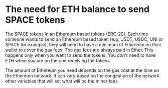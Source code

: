 # The need for ETH balance to send SPACE tokens

The SPACE tokens in an [Ethereum](https://www.ethereum.org) based tokens \(ERC-20\). Each time someone wants to send an Ethereum based token \(e.g. USDT, USDC, UNI or SPACE for example\), they will need to have a minimum of Ethereum on their wallet to cover the gas fees. The gas fees are always paid in Ether. This happens only when you want to send the tokens. You don't need to have ETH when you are on the one receiving the tokens.

The amount of Ethereum you need depends on the gas cost at the time on the Ethereum network. It can vary based on the congestion of the network other variables that will set what will be the miner fees.

